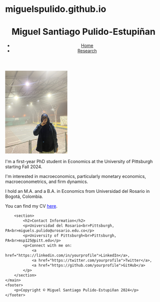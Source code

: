 # miguelspulido.github.io

<!DOCTYPE html>
<html lang="en">
<head>
    <meta charset="UTF-8">
    <meta name="viewport" content="width=device-width, initial-scale=1.0">
    <title>Miguel Santiago Pulido-Estupiñan</title>
    <link rel="stylesheet" href="styles.css">
</head>
<body>
    <header>
        <h1>Miguel Santiago Pulido-Estupiñan</h1>
        <nav>
            <ul>
                <li><a href="index.html">Home</a></li>
                <li><a href="research.html">Research</a></li>
            </ul>
        </nav>
    </header>
    <main>
        <section>
            <img src="IMG_2501.jpeg" width="200">
            <p>I'm a first-year PhD student in Economics at the University of Pittsburgh starting Fall 2024.</p>
            <p>I'm interested in macroeconomics, particularly monetary economics, macroeconometrics, and firm dynamics.</p>
            <p>I hold an M.A. and a B.A. in Economics from Universidad del Rosario in Bogotá, Colombia.</p>
            <p>You can find my CV <a href="CV_Miguel.pdf" target="_blank" style="color: blue;">here</a>.</p>
        </section>
        
        <section>
            <h2>Contact Information</h2>
            <p>Universidad del Rosario<br>Pittsburgh, PA<br>miguels.pulido@urosario.edu.co</p>
            <p>University of Pittsburgh<br>Pittsburgh, PA<br>msp125@pitt.edu</p>
            <p>Connect with me on: 
                <a href="https://linkedin.com/in/yourprofile">LinkedIn</a>, 
                <a href="https://twitter.com/yourprofile">Twitter</a>, 
                <a href="https://github.com/yourprofile">GitHub</a>
            </p>
        </section>
    </main>
    <footer>
        <p>Copyright © Miguel Santiago Pulido-Estupiñan 2024</p>
    </footer>
</body>
</html>



